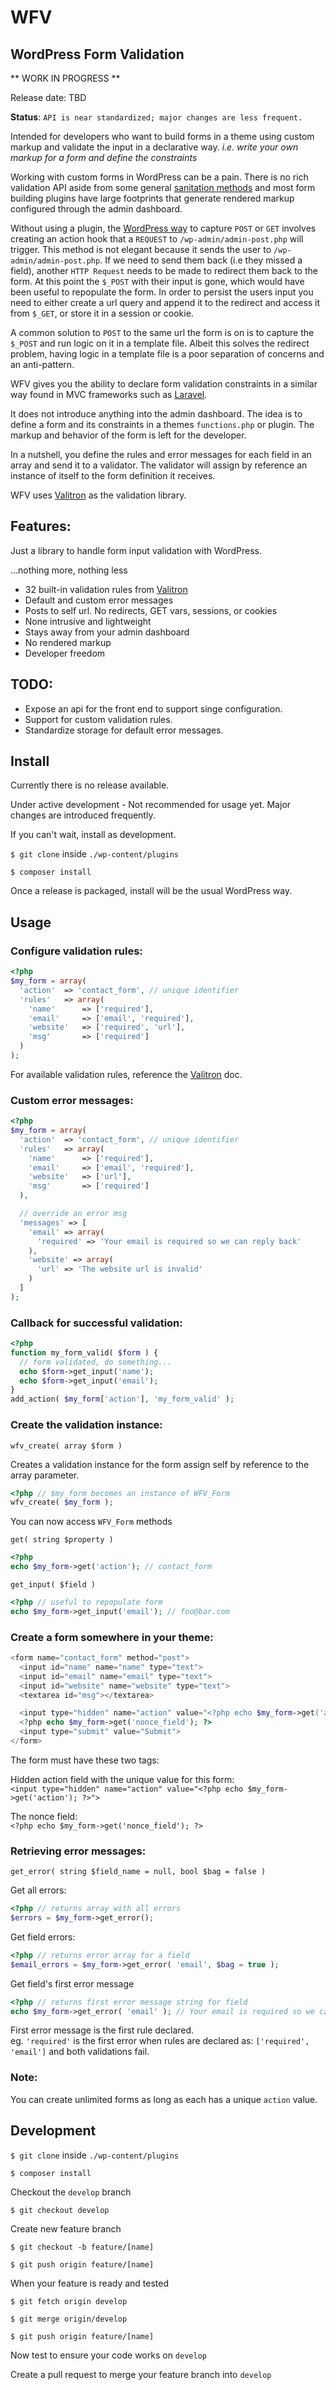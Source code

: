 # WFV
## WordPress Form Validation

** WORK IN PROGRESS **

Release date: TBD

**Status**:
`API is near standardized; major changes are less frequent.`

Intended for developers who want to build forms in a theme using custom markup and validate the input in a declarative way.
*i.e. write your own markup for a form and define the constraints*

Working with custom forms in WordPress can be a pain. There is no rich validation API aside from some general [sanitation methods](https://codex.wordpress.org/Data_Validation) and most form building plugins have large footprints that generate rendered markup configured through the admin dashboard.


Without using a plugin, the [WordPress way](https://codex.wordpress.org/Plugin_API/Action_Reference/admin_post_%28action%29) to capture `POST` or `GET` involves creating an action hook that a `REQUEST` to `/wp-admin/admin-post.php` will trigger. This method is not elegant because it sends the user to `/wp-admin/admin-post.php`. If we need to send them back (i.e they missed a field), another `HTTP Request` needs to be made to redirect them back to the form. At this point the `$_POST` with their input is gone, which would have been useful to repopulate the form. In order to persist the users input you need to either create a url query and append it to the redirect and access it from `$_GET`, or store it in a session or cookie.

A common solution to `POST` to the same url the form is on is to capture the `$_POST` and run logic on it in a template file. Albeit this solves the redirect problem, having logic in a template file is a poor separation of concerns and an anti-pattern.

WFV gives you the ability to declare form validation constraints in a similar way found in MVC frameworks such as [Laravel](https://laravel.com/).

It does not introduce anything into the admin dashboard. The idea is to define a form and its constraints in a themes `functions.php` or plugin. The markup and behavior of the form is left for the developer.

In a nutshell, you define the rules and error messages for each field in an array and send it to a validator. The validator will assign by reference an instance of itself to the form definition it receives.

WFV uses [Valitron](https://github.com/vlucas/valitron) as the validation library.

## Features:
Just a library to handle form input validation with WordPress.

...nothing more, nothing less

* 32 built-in validation rules from [Valitron](https://github.com/vlucas/valitron#built-in-validation-rules)
* Default and custom error messages
* Posts to self url. No redirects, GET vars, sessions, or cookies
* None intrusive and lightweight
* Stays away from your admin dashboard
* No rendered markup
* Developer freedom

## TODO:
- Expose an api for the front end to support singe configuration.
- Support for custom validation rules.
- Standardize storage for default error messages.

## Install

Currently there is no release available.

Under active development - Not recommended for usage yet. Major changes are introduced frequently.

If you can't wait, install as development.

`$ git clone` inside `./wp-content/plugins`

`$ composer install`

Once a release is packaged, install will be the usual WordPress way.

## Usage


### Configure validation rules:

```php
<?php
$my_form = array(
  'action'  => 'contact_form', // unique identifier
  'rules'   => array(
    'name'      => ['required'],
    'email'     => ['email', 'required'],
    'website'   => ['required', 'url'],
    'msg'       => ['required']
  )
);
```

For available validation rules, reference the [Valitron](https://github.com/vlucas/valitron) doc.

### Custom error messages:

```php
<?php
$my_form = array(
  'action'  => 'contact_form', // unique identifier
  'rules'   => array(
    'name'      => ['required'],
    'email'     => ['email', 'required'],
    'website'   => ['url'],
    'msg'       => ['required']
  ),

  // override an error msg
  'messages' => [
    'email' => array(
      'required' => 'Your email is required so we can reply back'
    ),
    'website' => array(
      'url' => 'The website url is invalid'
    )
  ]
);
```

### Callback for successful validation:

```php
<?php
function my_form_valid( $form ) {
  // form validated, do something...
  echo $form->get_input('name');
  echo $form->get_input('email');
}
add_action( $my_form['action'], 'my_form_valid' );
```

### Create the validation instance:
`wfv_create( array $form )`

Creates a validation instance for the form assign self by reference to the array parameter.

```php
<?php // $my_form becomes an instance of WFV_Form
wfv_create( $my_form );
```
You can now access `WFV_Form` methods

`get( string $property )`
```php
<?php
echo $my_form->get('action'); // contact_form
```

`get_input( $field )`
```php
<?php // useful to repopulate form
echo $my_form->get_input('email'); // foo@bar.com
```


### Create a form somewhere in your theme:

```php
<form name="contact_form" method="post">
  <input id="name" name="name" type="text">
  <input id="email" name="email" type="text">
  <input id="website" name="website" type="text">
  <textarea id="msg"></textarea>

  <input type="hidden" name="action" value="<?php echo $my_form->get('action'); ?>">
  <?php echo $my_form->get('nonce_field'); ?>
  <input type="submit" value="Submit">
</form>
```

The form must have these two tags:

Hidden action field with the unique value for this form:   
`<input type="hidden" name="action" value="<?php echo $my_form->get('action'); ?>">`

The nonce field:   
`<?php echo $my_form->get('nonce_field'); ?>`

### Retrieving error messages:
`get_error( string $field_name = null, bool $bag = false )`

Get all errors:
```php
<?php // returns array with all errors
$errors = $my_form->get_error();
```

Get field errors:
```php
<?php // returns error array for a field
$email_errors = $my_form->get_error( 'email', $bag = true );
```

Get field's first error message
```php
<?php // returns first error message string for field
echo $my_form->get_error( 'email' ); // Your email is required so we can reply back
```
First error message is the first rule declared.   
eg. `'required'` is the first error when rules are declared as:
`['required', 'email']` and both validations fail.


### Note:

You can create unlimited forms as long as each has a unique `action` value.

## Development

`$ git clone` inside `./wp-content/plugins`

`$ composer install`

Checkout the `develop` branch

`$ git checkout develop`

Create new feature branch

`$ git checkout -b feature/[name]`

`$ git push origin feature/[name]`

When your feature is ready and tested

`$ git fetch origin develop`

`$ git merge origin/develop`

`$ git push origin feature/[name]`

Now test to ensure your code works on `develop`

Create a pull request to merge your feature branch into `develop`
